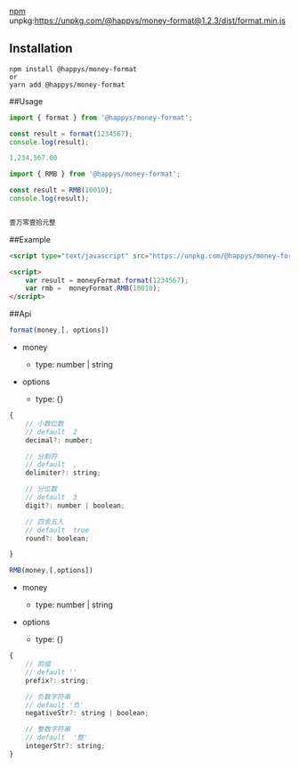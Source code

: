 [npm](https://www.npmjs.com/package/@happys/money-format)   
unpkg:https://unpkg.com/@happys/money-format@1.2.3/dist/format.min.js

## Installation
```shell script
npm install @happys/money-format
or 
yarn add @happys/money-format
```


##Usage

```js
import { format } from '@happys/money-format';

const result = format(1234567);
console.log(result);

1,234,567.00
```

```js
import { RMB } from '@happys/money-format';

const result = RMB(10010);
console.log(result);


壹万零壹拾元整
```

##Example
```html
<script type="text/javascript" src="https://unpkg.com/@happys/money-format@1.2.3/dist/format.min.js"></script>

<script>
    var result = moneyFormat.format(1234567);
    var rmb =  moneyFormat.RMB(10010);
</script>
```

##Api

```js
format(money,[, options])
```

* money
    - type: number | string
    
* options 
    - type: {}
   
```js
{
    // 小数位数
    // default  2
    decimal?: number;

    // 分割符
    // default  ,
    delimiter?: string;

    // 分位数
    // default  3
    digit?: number | boolean;

    // 四舍五入
    // default  true
    round?: boolean;

}
```

```js
RMB(money,[,options])
```

* money
    - type: number | string

* options
    - type: {}
```js
{
    // 前缀
    // default ''
    prefix?: string;

    // 负数字符串
    // default '负'
    negativeStr?: string | boolean;

    // 整数字符串
    // default  '整'
    integerStr?: string;
}
```


